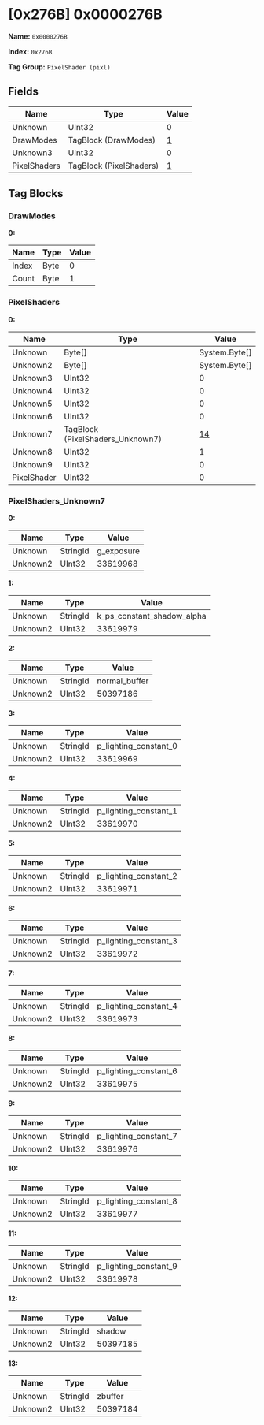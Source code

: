 # [0x276B] 0x0000276B

**Name:** ```0x0000276B```

**Index:** ```0x276B```

**Tag Group:** ```PixelShader (pixl)```

## Fields

Name	| Type	| Value
---	|---	|---	|
Unknown	|UInt32	|0
DrawModes	|TagBlock (DrawModes)	|[1](#drawmodes)
Unknown3	|UInt32	|0
PixelShaders	|TagBlock (PixelShaders)	|[1](#pixelshaders)


## Tag Blocks

### DrawModes

**0:**

Name	| Type	| Value
---	|---	|---	|
Index	|Byte	|0
Count	|Byte	|1


### PixelShaders

**0:**

Name	| Type	| Value
---	|---	|---	|
Unknown	|Byte[]	|System.Byte[]
Unknown2	|Byte[]	|System.Byte[]
Unknown3	|UInt32	|0
Unknown4	|UInt32	|0
Unknown5	|UInt32	|0
Unknown6	|UInt32	|0
Unknown7	|TagBlock (PixelShaders_Unknown7)	|[14](#pixelshaders_unknown7)
Unknown8	|UInt32	|1
Unknown9	|UInt32	|0
PixelShader	|UInt32	|0


### PixelShaders_Unknown7

**0:**

Name	| Type	| Value
---	|---	|---	|
Unknown	|StringId	|g_exposure
Unknown2	|UInt32	|33619968


**1:**

Name	| Type	| Value
---	|---	|---	|
Unknown	|StringId	|k_ps_constant_shadow_alpha
Unknown2	|UInt32	|33619979


**2:**

Name	| Type	| Value
---	|---	|---	|
Unknown	|StringId	|normal_buffer
Unknown2	|UInt32	|50397186


**3:**

Name	| Type	| Value
---	|---	|---	|
Unknown	|StringId	|p_lighting_constant_0
Unknown2	|UInt32	|33619969


**4:**

Name	| Type	| Value
---	|---	|---	|
Unknown	|StringId	|p_lighting_constant_1
Unknown2	|UInt32	|33619970


**5:**

Name	| Type	| Value
---	|---	|---	|
Unknown	|StringId	|p_lighting_constant_2
Unknown2	|UInt32	|33619971


**6:**

Name	| Type	| Value
---	|---	|---	|
Unknown	|StringId	|p_lighting_constant_3
Unknown2	|UInt32	|33619972


**7:**

Name	| Type	| Value
---	|---	|---	|
Unknown	|StringId	|p_lighting_constant_4
Unknown2	|UInt32	|33619973


**8:**

Name	| Type	| Value
---	|---	|---	|
Unknown	|StringId	|p_lighting_constant_6
Unknown2	|UInt32	|33619975


**9:**

Name	| Type	| Value
---	|---	|---	|
Unknown	|StringId	|p_lighting_constant_7
Unknown2	|UInt32	|33619976


**10:**

Name	| Type	| Value
---	|---	|---	|
Unknown	|StringId	|p_lighting_constant_8
Unknown2	|UInt32	|33619977


**11:**

Name	| Type	| Value
---	|---	|---	|
Unknown	|StringId	|p_lighting_constant_9
Unknown2	|UInt32	|33619978


**12:**

Name	| Type	| Value
---	|---	|---	|
Unknown	|StringId	|shadow
Unknown2	|UInt32	|50397185


**13:**

Name	| Type	| Value
---	|---	|---	|
Unknown	|StringId	|zbuffer
Unknown2	|UInt32	|50397184


